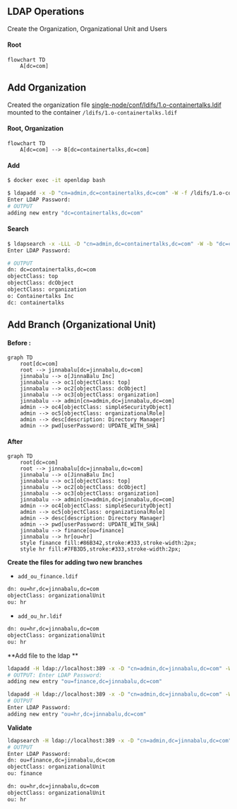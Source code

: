 ## LDAP Operations

Create the Organization, Organizational Unit and Users

#### Root

```mermaid
flowchart TD
    A[dc=com]
```
## Add Organization
Created the organization file [single-node/conf/ldifs/1.o-containertalks.ldif](https://github.com/jinnabaalu/openldap-tutorial/blob/main/single-node/conf/ldifs/1.o-containertalks.ldif) mounted to the container `/ldifs/1.o-containertalks.ldif`

#### Root, Organization
```mermaid
flowchart TD
    A[dc=com] --> B[dc=containertalks,dc=com]
```
#### Add
```bash
$ docker exec -it openldap bash

$ ldapadd -x -D "cn=admin,dc=containertalks,dc=com" -W -f /ldifs/1.o-containertalks.ldif 
Enter LDAP Password: 
# OUTPUT
adding new entry "dc=containertalks,dc=com"
```

#### Search 
```bash
$ ldapsearch -x -LLL -D "cn=admin,dc=containertalks,dc=com" -W -b "dc=containertalks,dc=com" "(objectClass=*)"
Enter LDAP Password: 

# OUTPUT
dn: dc=containertalks,dc=com
objectClass: top
objectClass: dcObject
objectClass: organization
o: Containertalks Inc
dc: containertalks
```
## Add Branch (Organizational Unit)
#### Before : 
```mermaid 
graph TD
    root[dc=com]
    root --> jinnabalu[dc=jinnabalu,dc=com]
    jinnabalu --> o[JinnaBalu Inc]
    jinnabalu --> oc1[objectClass: top]
    jinnabalu --> oc2[objectClass: dcObject]
    jinnabalu --> oc3[objectClass: organization]
    jinnabalu --> admin[cn=admin,dc=jinnabalu,dc=com]
    admin --> oc4[objectClass: simpleSecurityObject]
    admin --> oc5[objectClass: organizationalRole]
    admin --> desc[description: Directory Manager]
    admin --> pwd[userPassword: UPDATE_WITH_SHA]
```
#### After
```mermaid 
graph TD
    root[dc=com]
    root --> jinnabalu[dc=jinnabalu,dc=com]
    jinnabalu --> o[JinnaBalu Inc]
    jinnabalu --> oc1[objectClass: top]
    jinnabalu --> oc2[objectClass: dcObject]
    jinnabalu --> oc3[objectClass: organization]
    jinnabalu --> admin[cn=admin,dc=jinnabalu,dc=com]
    admin --> oc4[objectClass: simpleSecurityObject]
    admin --> oc5[objectClass: organizationalRole]
    admin --> desc[description: Directory Manager]
    admin --> pwd[userPassword: UPDATE_WITH_SHA]
    jinnabalu --> finance[ou=finance]
    jinnabalu --> hr[ou=hr]
    style finance fill:#86B342,stroke:#333,stroke-width:2px;
    style hr fill:#7FB3D5,stroke:#333,stroke-width:2px;
```

**Create the files for adding two new branches**

- `add_ou_finance.ldif`
```bash file=add_ou_finance.ldif
dn: ou=hr,dc=jinnabalu,dc=com
objectClass: organizationalUnit
ou: hr
```
- `add_ou_hr.ldif`
```bash
dn: ou=hr,dc=jinnabalu,dc=com
objectClass: organizationalUnit
ou: hr
```

**Add file to the ldap **
```bash
ldapadd -H ldap://localhost:389 -x -D "cn=admin,dc=jinnabalu,dc=com" -W -f add_ou_finance.ldif
# OUTPUT: Enter LDAP Password: 
adding new entry "ou=finance,dc=jinnabalu,dc=com"

ldapadd -H ldap://localhost:389 -x -D "cn=admin,dc=jinnabalu,dc=com" -W -f add_ou_hr.ldif
# OUTPUT
Enter LDAP Password: 
adding new entry "ou=hr,dc=jinnabalu,dc=com"
```
**Validate**
```bash
ldapsearch -H ldap://localhost:389 -x -D "cn=admin,dc=jinnabalu,dc=com" -W -b "dc=jinnabalu,dc=com" "(objectClass=organizationalUnit)" -LLL
# OUTPUT
Enter LDAP Password: 
dn: ou=finance,dc=jinnabalu,dc=com
objectClass: organizationalUnit
ou: finance

dn: ou=hr,dc=jinnabalu,dc=com
objectClass: organizationalUnit
ou: hr
```


